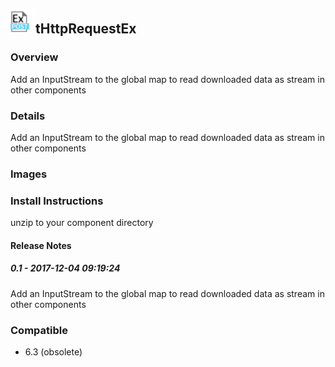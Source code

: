 ## <img src='./logo.jpg' width='40' height='40'>tHttpRequestEx

### Overview
Add an InputStream to the global map to read downloaded data as stream in other components
### Details
Add an InputStream to the global map to read downloaded data as stream in other components
### Images



### Install Instructions
unzip to your component directory

#### Release Notes

##### 0.1 - 2017-12-04 09:19:24
Add an InputStream to the global map to read downloaded data as stream in other components
### Compatible
 -  6.3 (obsolete)